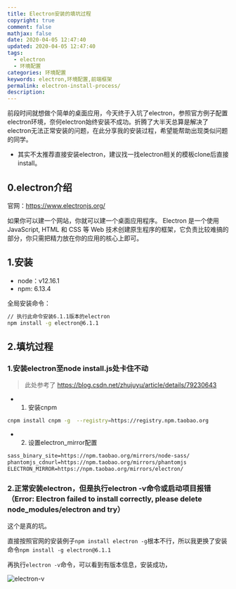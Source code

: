 ```yaml
---
title: Electron安装的填坑过程
copyright: true
comment: false
mathjax: false
date: 2020-04-05 12:47:40
updated: 2020-04-05 12:47:40
tags:
  - electron
  - 环境配置
categories: 环境配置
keywords: electron,环境配置,前端框架
permalink: electron-install-process/
description:
---
```


前段时间就想做个简单的桌面应用，今天终于入坑了electron，参照官方例子配置electron环境，奈何electron始终安装不成功。折腾了大半天总算是解决了electron无法正常安装的问题，在此分享我的安装过程，希望能帮助出现类似问题的同学。

- 其实不太推荐直接安装electron，建议找一找electron相关的模板clone后直接install。
<!-- more -->

## 0.electron介绍

官网：<https://www.electronjs.org/>

如果你可以建一个网站，你就可以建一个桌面应用程序。 Electron 是一个使用 JavaScript, HTML 和 CSS 等 Web 技术创建原生程序的框架，它负责比较难搞的部分，你只需把精力放在你的应用的核心上即可。

## 1.安装

- node：v12.16.1
- npm: 6.13.4

全局安装命令：

```bash
// 执行此命令安装6.1.1版本的electron
npm install -g electron@6.1.1
```

## 2.填坑过程

### 1.安装electron至node install.js处卡住不动

> 此处参考了 <https://blog.csdn.net/zhujuyu/article/details/79230643>

- 1. 安装cnpm

```bash
cnpm install cnpm -g  --registry=https://registry.npm.taobao.org
```

- 2. 设置electron_mirror配置

```txt
sass_binary_site=https://npm.taobao.org/mirrors/node-sass/
phantomjs_cdnurl=https://npm.taobao.org/mirrors/phantomjs
ELECTRON_MIRROR=https://npm.taobao.org/mirrors/electron/
```

### 2.正常安装electron，但是执行electron -v命令或启动项目报错（Error: Electron failed to install correctly, please delete node_modules/electron and try）

这个是真的坑。

直接按照官网的安装例子`npm install electron -g`根本不行，所以我更换了安装命令`npm install -g electron@6.1.1`

再执行`electron -v`命令，可以看到有版本信息，安装成功，

![electron-v](https://i.loli.net/2020/04/05/Opst8CVf4XUWE6Z.png)
